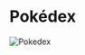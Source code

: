 # Pokédex

![Pokedex](https://user-images.githubusercontent.com/49321593/181863692-9381de48-7f10-4bdc-9aeb-6a49525f818e.PNG)
